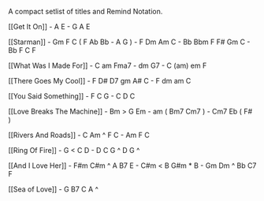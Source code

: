 A compact setlist of titles and Remind Notation.

[[Get It On]] - A E - G A E

[[Starman]] - Gm F C ( F Ab Bb - A G ) - F Dm Am C - Bb Bbm F F# Gm C - Bb F C F

[[What Was I Made For]] - C am Fma7 - dm G7 - C (am) em F

[[There Goes My Cool]] - F D# D7 gm A# C -  F dm am C

[[You Said Something]] - F C G - C D C

[[Love Breaks The Machine]] - Bm > G Em  - am ( Bm7 Cm7 ) - Cm7 Eb ( F# )  

[[Rivers And Roads]] - C Am ^ F C  - Am F C 

[[Ring Of Fire]] - G < C D - D C G ^ D G ^

[[And I Love Her]] - F#m C#m ^ A B7 E - C#m < B G#m * B - Gm Dm ^ Bb C7 F

[[Sea of Love]] - G B7 C A ^   

